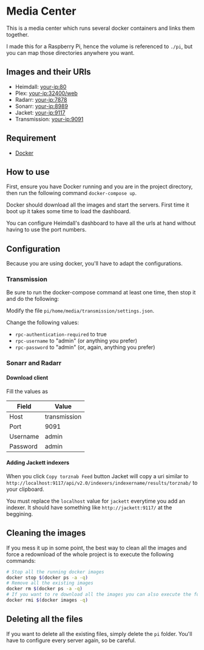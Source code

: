 # Media Center

This is a media center which runs several docker containers and links them together.

I made this for a Raspberry Pi, hence the volume is referenced to `./pi`, but you can map those directories anywhere you want.

## Images and their URIs

- Heimdall: [your-ip:80](0.0.0.0:80)
- Plex: [your-ip:32400/web](0.0.0.0:32400/web)
- Radarr: [your-ip:7878](0.0.0.0:7878)
- Sonarr: [your-ip:8989](0.0.0.0:8989)
- Jacket: [your-ip:9117](0.0.0.0:9117)
- Transmission: [your-ip:9091](0.0.0.0:9091)

## Requirement

- [Docker](https://docs.docker.com/install/)

## How to use

First, ensure you have Docker running and you are in the project directory, then run the following command `docker-compose up`.

Docker should download all the images and start the servers. First time it boot up it takes some time to load the dashboard.

You can configure Heimdall's dashboard to have all the urls at hand without having to use the port numbers.

## Configuration

Because you are using docker, you'll have to adapt the configurations.

### Transmission

Be sure to run the docker-compose command at least one time, then stop it and do the following:

Modify the file `pi/home/media/transmission/settings.json`.

Change the following values:
- `rpc-authentication-required` to true
- `rpc-username` to "admin" (or anything you prefer)
- `rpc-password` to "admin" (or, again, anything you prefer)

### Sonarr and Radarr

#### Download client

Fill the values as 

|Field|Value|
|---|---|
|Host|transmission|
|Port|9091|
|Username|admin|
|Password|admin|

#### Adding Jackett indexers

When you click `Copy torznab Feed` button Jacket will copy a uri similar to `http://localhost:9117/api/v2.0/indexers/indexername/results/torznab/` to your clipboard.

You must replace the `localhost` value for `jackett` everytime you add an indexer. 
It should have something like `http://jackett:9117/` at the beggining.

## Cleaning the images

If you mess it up in some point, the best way to clean all the images and force a redownload of the whole project is to execute the following commands:

```bash
# Stop all the running docker images
docker stop $(docker ps -a -q)
# Remove all the existing images
docker rm $(docker ps -a -q)
# If you want to re download all the images you can also execute the following command
docker rmi $(docker images -q)
```

## Deleting all the files

If you want to delete all the existing files, simply delete the `pi` folder. You'll have to configure every server again, so be careful.